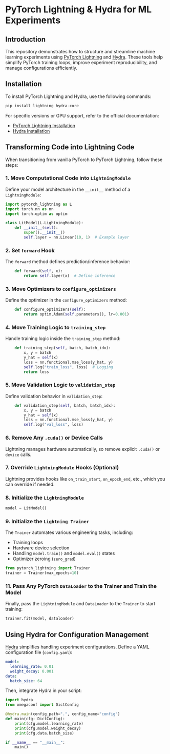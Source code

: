 # PyTorch Lightning & Hydra for ML Experiments

## Introduction
This repository demonstrates how to structure and streamline machine learning experiments using [PyTorch Lightning](https://www.pytorchlightning.ai/) and [Hydra](https://hydra.cc/). These tools help simplify PyTorch training loops, improve experiment reproducibility, and manage configurations efficiently.

## Installation
To install PyTorch Lightning and Hydra, use the following commands:

```bash
pip install lightning hydra-core
```

For specific versions or GPU support, refer to the official documentation:
- [PyTorch Lightning Installation](https://lightning.ai/docs/pytorch/stable/#install-lightning)
- [Hydra Installation](https://hydra.cc/docs/intro/#versions)

## Transforming Code into Lightning Code
When transitioning from vanilla PyTorch to PyTorch Lightning, follow these steps:

### 1. Move Computational Code into `LightningModule`
Define your model architecture in the `__init__` method of a `LightningModule`:

```python
import pytorch_lightning as L
import torch.nn as nn
import torch.optim as optim

class LitModel(L.LightningModule):
    def __init__(self):
        super().__init__()
        self.layer = nn.Linear(10, 1)  # Example layer
```

### 2. Set `forward` Hook
The `forward` method defines prediction/inference behavior:

```python
    def forward(self, x):
        return self.layer(x)  # Define inference
```

### 3. Move Optimizers to `configure_optimizers`
Define the optimizer in the `configure_optimizers` method:

```python
    def configure_optimizers(self):
        return optim.Adam(self.parameters(), lr=0.001)
```

### 4. Move Training Logic to `training_step`
Handle training logic inside the `training_step` method:

```python
    def training_step(self, batch, batch_idx):
        x, y = batch
        y_hat = self(x)
        loss = nn.functional.mse_loss(y_hat, y)
        self.log("train_loss", loss)  # Logging
        return loss
```

### 5. Move Validation Logic to `validation_step`
Define validation behavior in `validation_step`:

```python
    def validation_step(self, batch, batch_idx):
        x, y = batch
        y_hat = self(x)
        loss = nn.functional.mse_loss(y_hat, y)
        self.log("val_loss", loss)
```

### 6. Remove Any `.cuda()` or Device Calls
Lightning manages hardware automatically, so remove explicit `.cuda()` or `device` calls.

### 7. Override `LightningModule` Hooks (Optional)
Lightning provides hooks like `on_train_start`, `on_epoch_end`, etc., which you can override if needed.

### 8. Initialize the `LightningModule`

```python
model = LitModel()
```

### 9. Initialize the `Lightning Trainer`
The `Trainer` automates various engineering tasks, including:
- Training loops
- Hardware device selection
- Handling `model.train()` and `model.eval()` states
- Optimizer zeroing (`zero_grad`)

```python
from pytorch_lightning import Trainer
trainer = Trainer(max_epochs=10)
```


### 11. Pass Any PyTorch `DataLoader` to the Trainer and Train the Model
Finally, pass the `LightningModule` and `DataLoader` to the `Trainer` to start training:

```python
trainer.fit(model, dataloader)
```

## Using Hydra for Configuration Management
[Hydra](https://hydra.cc/) simplifies handling experiment configurations. Define a YAML configuration file (`config.yaml`):

```yaml
model:
  learning_rate: 0.01
  weight_decay: 0.001
data:
  batch_size: 64
```

Then, integrate Hydra in your script:

```python
import hydra
from omegaconf import DictConfig

@hydra.main(config_path=".", config_name="config")
def main(cfg: DictConfig):
    print(cfg.model.learning_rate)
    print(cfg.model.weight_decay)
    print(cfg.data.batch_size)

if __name__ == "__main__":
    main()
```
